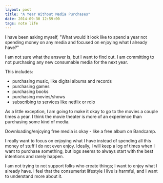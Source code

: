 ```yaml
---
layout: post
title: "A Year Without Media Purchases"
date: 2014-09-30 12:59:00
tags: note life
---
```


I have been asking myself, "What would it look like to spend a year not spending
money on any media and focused on enjoying what I already have?"

I am not sure what the answer is, but I want to find out. I am committing to not
purchasing any new consumable media for the next year.

This includes:

- purchasing music, like digital albums and records
- purchasing games
- purchasing books
- purchasing movies/shows
- subscribing to services like netflix or rdio

As a little exception, I am going to make it okay to go to the movies a couple
times a year. I think the movie theater is more of an experience than purchasing
some kind of media.

Downloading/enjoying free media is okay - like a free album on Bandcamp.

I really want to focus on enjoying what I have instead of spending all this
money of stuff I do not even enjoy. Ideally, I will keep a log of times when I
want to purchase something, but logs seems to always start with the best
intentions and rarely happen.

I am not trying to not support folks who create things; I want to enjoy what I
already have. I feel that the consumerist lifestyle I live is harmful, and I
want to understand more about it.
